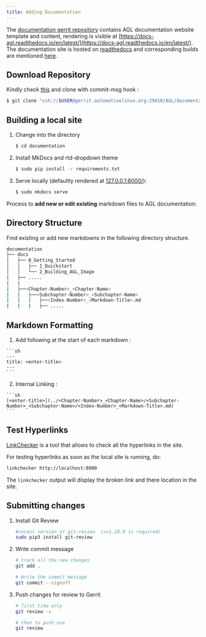 ```yaml
---
title: Adding Documentation
---
```


The [documentation gerrit repository](https://gerrit.automotivelinux.org/gerrit/admin/repos/AGL/documentation) contains AGL documentation website template and content, rendering is visible at [https://docs-agl.readthedocs.io/en/latest/](https://docs-agl.readthedocs.io/en/latest/). The documentation site is hosted on [readthedocs](https://readthedocs.org/projects/docs-agl/) and corresponding builds are mentioned [here](https://readthedocs.org/projects/docs-agl/builds/).

## Download Repository


Kindly check [this](https://wiki.automotivelinux.org/agl-distro/contributing) and clone with commit-msg hook :

```sh
$ git clone "ssh://$USER@gerrit.automotivelinux.org:29418/AGL/documentation" && scp -p -P 29418 $USER@gerrit.automotivelinux.org:hooks/commit-msg "documentation/.git/hooks/"
```

## Building a local site

1. Change into the directory

    ```sh
    $ cd documentation
    ```

2. Install MkDocs and rtd-dropdown theme

    ```sh
    $ sudo pip install -r requirements.txt
    ```

3. Serve locally (defaultly rendered at [127.0.0.1:8000/](127.0.0.1:8000/)):

    ```sh
    $ sudo mkdocs serve
    ```

Process to **add new or edit existing** markdown files to AGL documentation:

## Directory Structure

Find existing or add new markdowns in the following directory structure.

```sh
documentation
├── docs
│   ├── 0_Getting_Started
│   │   ├── 1_Quickstart
│   │   └── 2_Building_AGL_Image
|   ├── .....
|   |
|   ├──<Chapter-Number>_<Chapter-Name>
|   |   ├──<Subchapter-Number>_<Subchapter-Name>
|   |   |   ├──<Index-Number>_<Markdown-Title>.md
|   |   |   ├── .....
```

## Markdown Formatting

  1. Add following at the start of each markdown :

    ```sh
    ---
    title: <enter-title>
    ---
    ```

  2. Internal Linking :

    ```sh
    [<enter-title>](../<Chapter-Number>_<Chapter-Name>/<Subchapter-Number>_<Subchapter-Name>/<Index-Number>_<Markdown-Title>.md)
    ```

## Test Hyperlinks

[LinkChecker](https://wummel.github.io/linkchecker/) is a tool that allows to check all the hyperlinks in the site.

For testing hyperlinks as soon as the local site is running, do:

```sh
linkchecker http://localhost:8000
```

The ```linkchecker``` output will display the broken link and there location
in the site.


## Submitting changes

1. Install Git Review

    ```sh
    #recent version of git-review  (>=1.28.0 is required)
    sudo pip3 install git-review 
    ```

2. Write commit message

    ```sh
    # track all the new changes
    git add .

    # Write the commit message
    git commit --signoff
    ```

3. Push changes for review to Gerrit

    ```sh
    # first time only
    git review -s

    # then to push use
    git review
    ```